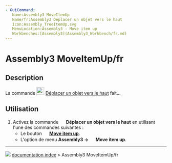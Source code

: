 ```yaml
---
- GuiCommand:
   Name:Assembly3 MoveItemUp
   Name/fr:Assembly3 Déplacer un objet vers le haut
   Icon:Assembly_TreeItemUp.svg‎‎
   MenuLocation:Assembly3 - Move item up
   Workbenches:[Assembly3](Assembly3_Workbench/fr.md)
---
```


# Assembly3 MoveItemUp/fr

## Description

La commande <img alt="" src=images/Assembly_TreeItemUp.svg  style="width:24px;"> [Déplacer un objet vers le haut](Assembly3_MoveItemUp/fr.md) fait\...

## Utilisation

1.  Activez la commande <img alt="" src=images/Assembly_TreeItemUp.svg  style="width:16px;"> **Déplacer un objet vers le haut** en utilisant l\'une des commandes suivantes :
    -   Le bouton **<img src="images/Assembly_TreeItemUp.svg" width=16px> [Move item up](Assembly3_MoveItemUp/fr.md)**.
    -   L\'option de menu **Assembly3 → <img src="images/Assembly_TreeItemUp.svg" width=16px> Move item up**.



---
![](images/Button_right.svg) [documentation index](../README.md) > Assembly3 MoveItemUp/fr

